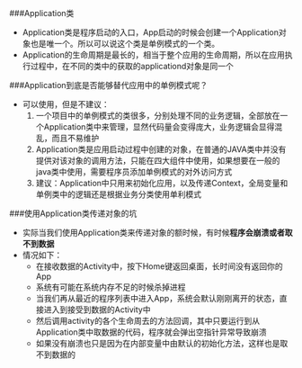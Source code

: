 ###Application类
* Application类是程序启动的入口，App启动的时候会创建一个Application对象也是唯一个。所以可以说这个类是单例模式的一个类。
* Application的生命周期是最长的，相当于整个应用的生命周期，所以在应用执行过程中，在不同的类中的获取的applicationd对象是同一个


###Application到底是否能够替代应用中的单例模式呢？

* 可以使用，但是不建议：
	1. 一个项目中的单例模式的类很多，分别处理不同的业务逻辑，全部放在一个Application类中来管理，显然代码量会变得庞大，业务逻辑会显得混乱，而且不易维护
	2. Application类是应用启动过程中创建的对象，在普通的JAVA类中并没有提供对该对象的调用方法，只能在四大组件中使用，如果想要在一般的java类中使用，需要程序员添加单例模式的对外访问方式
	3. 建议：Application中只用来初始化应用，以及传递Context，全局变量和单例类中的逻辑还是根据业务分类使用单利模式

###使用Application类传递对象的坑
* 实际当我们使用Application类来传递对象的额时候，有时候**程序会崩溃或者取不到数据**
* 情况如下：
	* 在接收数据的Activity中，按下Home键返回桌面，长时间没有返回你的App
	* 系统有可能在系统内存不足的时候杀掉进程
	* 当我们再从最近的程序列表中进入App，系统会默认刚刚离开的状态，直接进入到接受到数据的Activity中
	* 然后调用activity的各个生命周去的方法回调，其中只要运行到从Application类中取数据的代码，程序就会弹出空指针异常导致崩溃
	* 如果没有崩溃也只是因为在内部变量中由默认的初始化方法，这样也是取不到数据的


